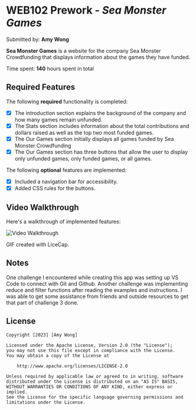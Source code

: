 # WEB102 Prework - *Sea Monster Games*

Submitted by: **Amy Wong**

**Sea Monster Games** is a website for the company Sea Monster Crowdfunding that displays information about the games they have funded.

Time spent: **140** hours spent in total

## Required Features

The following **required** functionality is completed:

* [x] The introduction section explains the background of the company and how many games remain unfunded.
* [x] The Stats section includes information about the total contributions and dollars raised as well as the top two most funded games.
* [x] The Our Games section initially displays all games funded by Sea Monster Crowdfunding
* [x] The Our Games section has three buttons that allow the user to display only unfunded games, only funded games, or all games.

The following **optional** features are implemented:

* [x] Included a navigation bar for accessibility.
* [x] Added CSS rules for the buttons.

## Video Walkthrough

Here's a walkthrough of implemented features:

<img src='assets/prework.gif' title='Video Walkthrough' alt='Video Walkthrough' />

GIF created with LiceCap.

## Notes

One challenge I encountered while creating this app was setting up VS Code to connect 
with Git and Github. Another challenge was implementing reduce and filter functions 
after reading the examples and instructions. I was able to get some assistance from 
friends and outside resources to get that part of challenge 3 done.

## License

    Copyright [2023] [Amy Wong]

    Licensed under the Apache License, Version 2.0 (the "License");
    you may not use this file except in compliance with the License.
    You may obtain a copy of the License at

        http://www.apache.org/licenses/LICENSE-2.0

    Unless required by applicable law or agreed to in writing, software
    distributed under the License is distributed on an "AS IS" BASIS,
    WITHOUT WARRANTIES OR CONDITIONS OF ANY KIND, either express or implied.
    See the License for the specific language governing permissions and
    limitations under the License.

